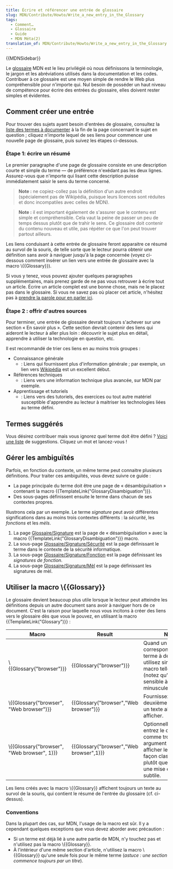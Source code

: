 ```yaml
---
title: Écrire et référencer une entrée de glossaire
slug: MDN/Contribute/Howto/Write_a_new_entry_in_the_Glossary
tags:
  - Comment…
  - Glossaire
  - Guide
  - MDN Méta(2)
translation_of: MDN/Contribute/Howto/Write_a_new_entry_in_the_Glossary
---
```

{{MDNSidebar}}

Le [glossaire](/fr/docs/Glossary) MDN est le lieu privilégié où nous définissons la terminologie, le jargon et les abréviations utilisés dans la documentation et les codes.  Contribuer à ce glossaire est une moyen simple de rendre le Web plus compréhensible pour n'importe qui. Nul besoin de posséder un haut niveau de compétence pour écrire des entrées du glossaire,  elles doivent rester simples et évidentes.

## Comment créer une entrée

Pour trouver des sujets ayant besoin d'entrées de glossaire, consultez la [liste des termes à documenter](/fr/docs/Glossary#Contribute_to_the_glossary) à la fin de la page concernant le sujet en question ; cliquez n'importe lequel de ses liens pour commencer une nouvelle page de glossaire, puis suivez les étapes ci-dessous.

### Étape 1: écrire un résumé

Le premier paragraphe d'une page de glossaire consiste en une description courte et simple du terme — de préférence n'exédant pas les deux lignes. Assurez-vous que n'importe qui lisant cette description puisse immédiatement saisir le sens du terme concerné.

> **Note :** ne copiez-collez pas la définition d'un autre endroit (spécialement pas de Wikipédia, puisque leurs licences sont réduites et donc incompatiles avec celles de MDN).

> **Note :** il est important également de s'assurer que le contenu est simple et compréhensible. Cela vaut la peine de passer un peu de temps dessus plutôt que de trahir le sens. Ce glossaire doit contenir du contenu nouveau et utile, pas répéter ce que l'on peut trouver partout ailleurs.

Les liens conduisant à cette entrée de glossaire feront apparaitre ce résumé au survol de la souris, de telle sorte que le lecteur pourra obtenir une définition sans avoir à naviguer jusqu'à la page concernée (voyez ci-dessous comment insérer un lien vers une entrée de glossaire avec la macro \\{{Glossary}}).

Si vous y tenez, vous pouvez ajouter quelques paragraphes supplémentaires, mais prenez garde de ne pas vous retrouver à écrire tout un article. Écrire un article complet est une bonne chose, mais ne le placez pas dans le glossaire. Si vous ne savez pas où placer cet article, n'hésitez pas à [prendre la parole pour en parler ici](/fr/docs/MDN/Community#Join_our_mailing_lists).

### Étape 2 : offrir d'autres sources

Pour terminer, une entrée de glossaire devrait toujours s'achever sur une section « En savoir plus ». Cette section devrait contenir des liens qui aideront le lecteur à aller plus loin : découvrir le sujet plus en détail, apprendre à utiliser la technologie en question, etc.

Il est recommandé de trier ces liens en au moins trois groupes :

- Connaissance générale
  - : Liens qui fournissent plus d'information générale ; par exemple, un lien vers [Wikipédia](http://fr.wikipedia.org/) est un excellent début.
- Références techniques
  - : Liens vers une information technique plus avancée, sur MDN par exemple.
- Apprentissage et tutoriels
  - : Liens vers des tutoriels, des exercices ou tout autre matériel susceptible d'apprendre au lecteur à maitriser les technologies liées au terme défini.

## Termes suggérés

Vous désirez contribuer mais vous ignorez quel terme doit être défini ? [Voici une liste](https://developer.mozilla.org/fr/docs/Glossary#Contribute_to_the_glossary) de suggestions. Cliquez un mot et lancez-vous !

## Gérer les ambiguïtés

Parfois, en fonction du contexte, un même terme peut connaitre plusieurs définitions. Pour traiter ces ambiguïtés, vous devez suivre ce guide :

- La page principale du terme doit être une page de « désambiguïsation » contenant la macro {{TemplateLink("GlossaryDisambiguation")}}.
- Des sous-pages définissent ensuite le terme dans chacun de ses contextes propres.

Illustrons cela par un exemple. Le terme _signature_ peut avoir différentes significations dans au moins trois contextes différents : la _sécurité_, les _fonctions_ et les _mèls_.

1.  La page [Glossaire/Signature](/fr/docs/Glossary/Signature) est la page de « désambiguïsation » avec la macro {{TemplateLink("GlossaryDisambiguation")}} macro.
2.  La sous-page [Glossaire/Signature/Sécurité](/fr/docs/Glossary/Signature/Security) est la page définissant le terme dans le contexte de la sécurité informatique.
3.  La sous-page [Glossaire/Signature/Fonction](/fr/docs/Glossary/Signature/Function) est la page définissant les _signatures de fonction_.
4.  La sous-page [Glossaire/Signature/Mèl](/en-US/docs/Glossary/Signature/Email) est la page définissant les signatures de mèl.

## Utiliser la macro \\{{Glossary}}

Le glossaire devient beaucoup plus utile lorsque le lecteur peut atteindre les définitions depuis un autre document sans avoir à  naviguer hors de ce document. C'est la raison pour laquelle nous vous incitons à créer des liens vers le glossaire dès que vous le pouvez, en utilisant la macro {{TemplateLink("Glossary")}} :

| Macro                                                      | Result                                               | Note                                                                                                                                                    |
| ---------------------------------------------------------- | ---------------------------------------------------- | ------------------------------------------------------------------------------------------------------------------------------------------------------- |
| \\{{Glossary("browser")}}                         | {{Glossary("browser")}}                     | Quand un terme correspond à un terme à définir, utilisez simplement la macro telle quelle (notez qu'elle est sensible à la casse — minuscule/majuscule) |
| \\{{Glossary("browser", "Web browser")}}     | {{Glossary("browser","Web browser")}}     | Fournissez en deuxième argument un texte alternatif à afficher.                                                                                         |
| \\{{Glossary("browser", "Web browser", 1)}} | {{Glossary("browser","Web browser",1)}} | Optionnellement, entrez le chiffre `1` comme troisième argument pour afficher le lien de façon classique plutôt que comme une mise en exergue subtile.  |

Les liens créés avec la macro \\{{Glossary}} affichent toujours un texte au survol de la souris, qui contient le résumé de l'entrée du glossaire (cf. ci-dessus).

### Conventions

Dans la plupart des cas, sur MDN, l'usage de la macro est sûr. Il y a cependant quelques exceptions que vous devez aborder avec précaution :

- Si un terme est déjà lié à une autre partie de MDN, n'y touchez pas et n'utilisez pas la macro \\{{Glossary}}.
- À l'intérieur d'une même section d'article, n'utilisez la macro \\{{Glossary}} qu'une seule fois pour le même terme (_astuce : une section commence toujours par un titre_).
